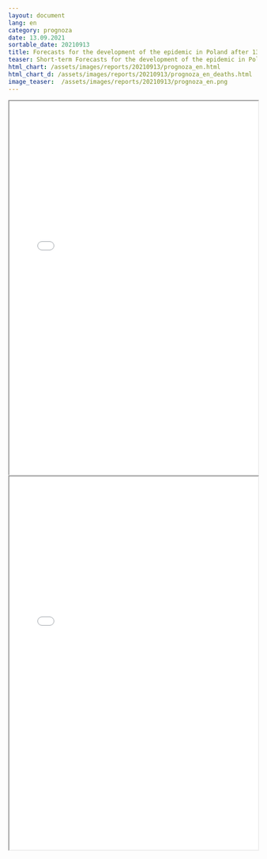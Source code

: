 ```yaml
---
layout: document
lang: en
category: prognoza
date: 13.09.2021
sortable_date: 20210913
title: Forecasts for the development of the epidemic in Poland after 13.09.2021
teaser: Short-term Forecasts for the development of the epidemic in Poland.
html_chart: /assets/images/reports/20210913/prognoza_en.html
html_chart_d: /assets/images/reports/20210913/prognoza_en_deaths.html
image_teaser:  /assets/images/reports/20210913/prognoza_en.png
---
```


<div style="text-align: center" class="row 80%">
    <span class="image fit">
        <iframe src="{{ page.html_chart }}" alt="" style="width: 100%; height:54em;"></iframe>
    </span>
</div>

<div style="text-align: center" class="row 80%">
    <span class="image fit">
        <iframe src="{{ page.html_chart_d }}" alt="" style="width: 100%; height:54em;"></iframe>
    </span>
</div>
